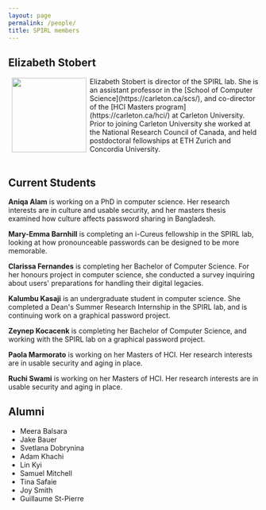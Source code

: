 ```yaml
---
layout: page
permalink: /people/
title: SPIRL members
---
```


## Elizabeth Stobert
<img src="https://spirl.scs.carleton.ca/stobert_headshot.jpeg" width="150" align="left" hspace="7" vspace="1">
 Elizabeth Stobert is director of the SPIRL lab. She is an assistant professor in the [School of Computer Science](https://carleton.ca/scs/), and co-director of the [HCI Masters program](https://carleton.ca/hci/) at Carleton University. Prior to joining Carleton University she worked at the National Research Council of Canada, and held postdoctoral fellowships at ETH Zurich and Concordia University. 


<br />
<br />

## Current Students

**Aniqa Alam** is working on a PhD in computer science. Her research interests are in culture and usable security, and her masters thesis examined how culture affects password sharing in Bangladesh.

**Mary-Emma Barnhill** is completing an i-Cureus fellowship in the SPIRL lab, looking at how pronounceable passwords can be designed to be more memorable.

**Clarissa Fernandes** is completing her Bachelor of Computer Science. For her honours project in computer science, she conducted a survey inquiring about users' preparations for handling their digital legacies.

**Kalumbu Kasaji** is an undergraduate student in computer science. She completed a Dean's Summer Research Internship in the SPIRL lab, and is continuing work on a graphical password project.

**Zeynep Kocacenk** is completing her Bachelor of Computer Science, and working with the SPIRL lab on a graphical password project.

**Paola Marmorato** is working on her Masters of HCI. Her research interests are in usable security and aging in place.

**Ruchi Swami** is working on her Masters of HCI. Her research interests are in usable security and aging in place.

## Alumni

* Meera Balsara
* Jake Bauer
* Svetlana Dobrynina
* Adam Khachi
* Lin Kyi
* Samuel Mitchell
* Tina Safaie
* Joy Smith
* Guillaume St-Pierre 


